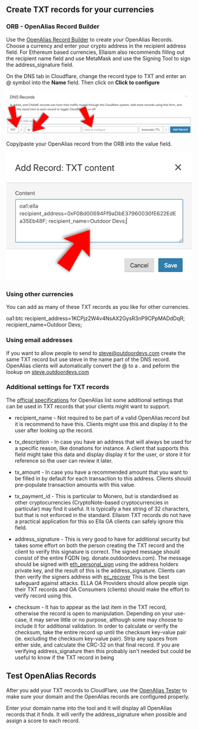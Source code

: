 <!-- TITLE: Creating OpenAlias Records -->
<!-- SUBTITLE: A detailed description of how to create an OpenAlias Record -->

## Create TXT records for your currencies

### ORB - OpenAlias Record Builder

Use the [OpenAlias Record Builder](https://orb.outdoordevs.com/) to create your OpenAlias Records.  Choose a currency and enter your crypto address in the recipient address field. For Ethereum based currencies, Ellaism also recommends filling out the recipient name field and use MetaMask and use the Signing Tool to sign the address_signature field.

On the DNS tab in Cloudflare, change the record type to TXT and enter an @ symbol into the **Name** field.  Then click on **Click to configure**

![Step 1](/uploads/tutorials/step-6.png "Step 1")

Copy/paste your OpenAlias record from the ORB into the value field.

![Step 2](/uploads/tutorials/step-7.png "Step 2")

### Using other currencies

You can add as many of these TXT records as you like for other currencies.

oa1:btc recipient_address=1KCPjz2W4v4NsAX2GysR3nP9CPpMADdDqR; recipient_name=Outdoor Devs;


### Using email addresses

If you want to allow people to send to steve@outdoordevs.com create the same TXT record but use steve in the name part of the DNS record.  OpenAlias clients will automatically convert the @ to a . and peform the lookup on <a href="https://steve.outdoordevs.com">steve.outdoordevs.com</a>


### Additional settings for TXT records

The [official specifications](https://openalias.org/#extend) for OpenAlias list some additional settings that can be used in TXT records that your clients might want to support.

* recipient_name - Not required to be part of a valid OpenAlias record but it is recommend to have this. Clients might use this and display it to the user after looking up the record.

* tx_description - In case you have an address that will always be used for a specific reason, like donations for instance. A client that supports this field might take this data and display display it for the user, or store it for reference so the user can review it later.

* tx_amount - In case you have a recommended amount that you want to be filled in by default for each transaction to this address.  Clients should pre-populate transaction amounts with this value.

* tx_payment_id - This is particular to Monero, but is standardised as other cryptocurrencies (CryptoNote-based cryptocurrencies in particular) may find it useful. It is typically a hex string of 32 characters, but that is not enforced in the standard.  Ellaism TXT records do not have a practical application for this so Ella OA clients can safely ignore this field.

* address_signature - This is very good to have for additional security but takes some effort on both the person creating the TXT record and the client to verify this signature is correct. The signed message should consist of the entire FQDN (eg. donate.outdoordevs.com). The message should be signed with [eth_personal_sign](https://wiki.parity.io/JSONRPC-personal-module#personal_sign) using the address holders private key, and the result of this is the address_signature.  Clients can then verify the signers address with [ec_recover](https://wiki.parity.io/JSONRPC-personal-module#personal_ecrecover)  This is the best safeguard against attacks.  ELLA OA Providers should allow people sign their TXT records and OA Consumers (clients) should make the effort to verify record using this.

* checksum - It has to appear as the last item in the TXT record, otherwise the record is open to manipulation. Depending on your use-case, it may serve little or no purpose, although some may choose to include it for additional validation. In order to calculate or verify the checksum, take the entire record up until the checksum key-value pair (ie. excluding the checksum key-value pair). Strip any spaces from either side, and calculate the CRC-32 on that final record.  If you are verifying address_signature then this probably isn't needed but could be useful to know if the TXT record in being 


## Test OpenAlias Records

After you add your TXT records to CloudFlare, use the [OpenAlias Tester](https://oat.outdoordevs.com/) to make sure your domain and the OpenAlias records are configured properly.

Enter your domain name into the tool and it will display all OpenAlias records that it finds.  It will verify the address_signature when possible and assign a score to each record.

